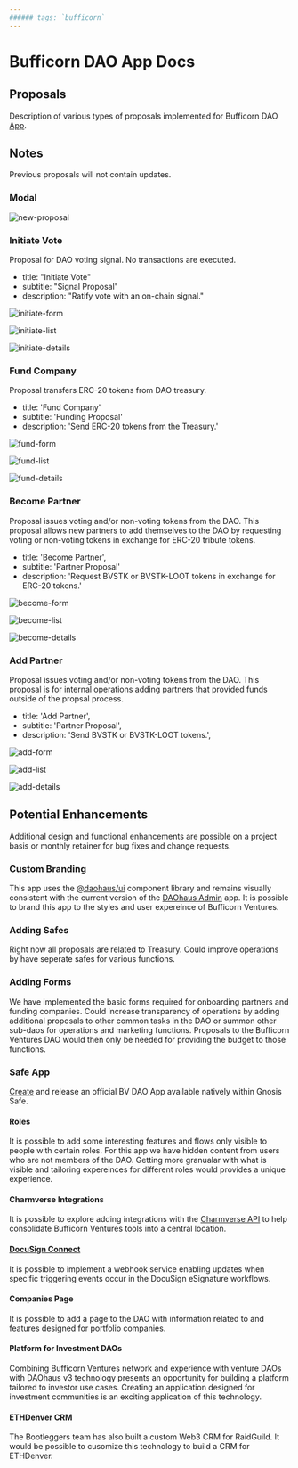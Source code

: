 ```yaml
---
###### tags: `bufficorn`
---
```


# Bufficorn DAO App Docs

## Proposals

Description of various types of proposals implemented for Bufficorn DAO [App](https://bison-narwhal.vercel.app/).

<!--
Some proposals have `As Is` and `Potential Enhancements` headings to explain current functionality and inspire ways to increase automation or add features.
-->

## Notes

Previous proposals will not contain updates.

### Modal

![new-proposal](https://github.com/0xBootleggers/bufficorn/assets/522182/10f92e63-27b1-4f34-816e-d8f7ddf80151)

### Initiate Vote

Proposal for DAO voting signal. No transactions are executed.

- title: "Initiate Vote"
- subtitle: "Signal Proposal"
- description: "Ratify vote with an on-chain signal."

![initiate-form](https://github.com/0xBootleggers/bufficorn/assets/522182/98fa1420-7efe-4e97-ba44-05f68ec56713)

![initiate-list](https://github.com/0xBootleggers/bufficorn/assets/522182/3ea576c5-c4c6-4340-aef8-c6f2c0ecc477)

![initiate-details](https://github.com/0xBootleggers/bufficorn/assets/522182/199e82c1-7f6d-44d3-bd0b-1ba317c8a9f6)

### Fund Company

Proposal transfers ERC-20 tokens from DAO treasury.

- title: 'Fund Company'
- subtitle: 'Funding Proposal'
- description: 'Send ERC-20 tokens from the Treasury.'

![fund-form](https://github.com/0xBootleggers/bufficorn/assets/522182/baee8fe6-f00a-440e-9b38-e88871a8f4d1)

![fund-list](https://github.com/0xBootleggers/bufficorn/assets/522182/da23bbbe-51e9-464f-b68c-ab36324d5871)

![fund-details](https://github.com/0xBootleggers/bufficorn/assets/522182/35cac0e8-bddd-430d-b58e-df6d242e92ac)

### Become Partner

Proposal issues voting and/or non-voting tokens from the DAO. This proposal allows new partners to add themselves to the DAO by requesting voting or non-voting tokens in exchange for ERC-20 tribute tokens.

- title: 'Become Partner',
- subtitle: 'Partner Proposal'
- description: 'Request BVSTK or BVSTK-LOOT tokens in exchange for ERC-20 tokens.'

![become-form](https://github.com/0xBootleggers/bufficorn/assets/522182/d875038c-706c-4d14-abb2-f56c4b483c20)

![become-list](https://github.com/0xBootleggers/bufficorn/assets/522182/94cc8cf9-4ff9-4aba-889f-0b6f0b9c90e9)

![become-details](https://github.com/0xBootleggers/bufficorn/assets/522182/cad4473c-f304-4dd0-b9ce-9ffcb952ef98)

### Add Partner

Proposal issues voting and/or non-voting tokens from the DAO. This proposal is for internal operations adding partners that provided funds outside of the propsal process.

- title: 'Add Partner',
- subtitle: 'Partner Proposal',
- description: 'Send BVSTK or BVSTK-LOOT tokens.',

![add-form](https://github.com/0xBootleggers/bufficorn/assets/522182/ad5e559b-ab7f-4383-a150-f791cb216a7c)

![add-list](https://github.com/0xBootleggers/bufficorn/assets/522182/e5feaafe-17fc-49e5-b1b7-b8f3ad901d24)

![add-details](https://github.com/0xBootleggers/bufficorn/assets/522182/ddfcc3b0-e18f-440f-b246-090e5bea149d)

## Potential Enhancements

Additional design and functional enhancements are possible on a project basis or monthly retainer for bug fixes and change requests.

### Custom Branding

This app uses the [@daohaus/ui](https://www.npmjs.com/package/@daohaus/ui) component library and remains visually consistent with the current version of the [DAOhaus Admin](https://admin.daohaus.club/) app. It is possible to brand this app to the styles and user expereince of Bufficorn Ventures.

### Adding Safes

Right now all proposals are related to Treasury. Could improve operations by have seperate safes for various functions.

### Adding Forms

We have implemented the basic forms required for onboarding partners and funding companies. Could increase transparency of operations by adding additional proposals to other common tasks in the DAO or summon other sub-daos for operations and marketing functions. Proposals to the Bufficorn Ventures DAO would then only be needed for providing the budget to those functions.

### Safe App

[Create](https://docs.safe.global/learn/safe-apps/get-started) and release an official BV DAO App available natively within Gnosis Safe.

#### Roles

It is possible to add some interesting features and flows only visible to people with certain roles. For this app we have hidden content from users who are not members of the DAO. Getting more granualar with what is visible and tailoring expereinces for different roles would provides a unique experience.

#### Charmverse Integrations

It is possible to explore adding integrations with the [Charmverse API](https://app.charmverse.io/api-docs) to help consolidate Bufficorn Ventures tools into a central location.

#### [DocuSign Connect](https://developers.docusign.com/platform/webhooks/connect/)

It is possible to implement a webhook service enabling updates when specific triggering events occur in the DocuSign eSignature workflows.

#### Companies Page

It is possible to add a page to the DAO with information related to and features designed for portfolio companies.

#### Platform for Investment DAOs

Combining Bufficorn Ventures network and experience with venture DAOs with DAOhaus v3 technology presents an opportunity for building a platform tailored to investor use cases. Creating an application designed for investment communities is an exciting application of this technology.

#### ETHDenver CRM

The Bootleggers team has also built a custom Web3 CRM for RaidGuild. It would be possible to cusomize this technology to build a CRM for ETHDenver.
